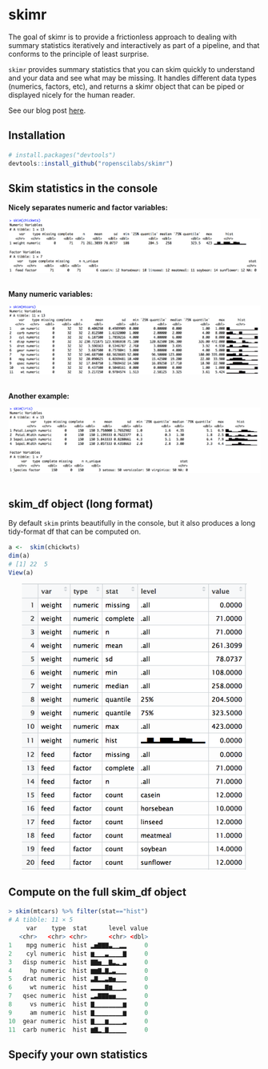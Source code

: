 # skimr


The goal of skimr is to provide a frictionless approach to dealing with summary statistics iteratively and interactively as part of a pipeline, and that conforms to the principle of least surprise. 

`skimr` provides summary statistics that you can skim quickly to understand and your data and see what may be missing. It handles different data types (numerics, factors, etc), and returns a skimr object that can be piped or displayed nicely for the human reader. 

See our blog post [here](https://rawgit.com/ropenscilabs/skimr/master/blog.html).

## Installation


``` r
# install.packages("devtools")
devtools::install_github("ropenscilabs/skimr")
```


## Skim statistics in the console

**Nicely separates numeric and factor variables:**  

![](man/figures/skim_chickwts.png)  
<br>

**Many numeric variables:**  

![](man/figures/skim_mtcars.png)  
<br>
 
**Another example:**  


![](man/figures/skim_iris.png)  
<br>

## skim_df object (long format)

By default `skim` prints beautifully in the console, but it also produces a long tidy-format df that can be computed on. 

```r
a <-  skim(chickwts)
dim(a)
# [1] 22  5
View(a)
```

<center><img src="man/figures/skim_chickwts_df.png" width="450px"></center>


## Compute on the full skim_df object

```r
> skim(mtcars) %>% filter(stat=="hist")
# A tibble: 11 × 5
     var    type  stat      level value
   <chr>   <chr> <chr>      <chr> <dbl>
1    mpg numeric  hist ▂▅▇▇▇▃▁▁▂▂     0
2    cyl numeric  hist ▆▁▁▁▃▁▁▁▁▇     0
3   disp numeric  hist ▇▇▅▁▁▇▃▂▁▃     0
4     hp numeric  hist ▆▆▇▂▇▂▃▁▁▁     0
5   drat numeric  hist ▃▇▂▂▃▆▅▁▁▁     0
6     wt numeric  hist ▂▂▂▂▇▆▁▁▁▂     0
7   qsec numeric  hist ▂▃▇▇▇▅▅▁▁▁     0
8     vs numeric  hist ▇▁▁▁▁▁▁▁▁▆     0
9     am numeric  hist ▇▁▁▁▁▁▁▁▁▆     0
10  gear numeric  hist ▇▁▁▁▆▁▁▁▁▂     0
11  carb numeric  hist ▆▇▂▁▇▁▁▁▁▁     0
```

## Specify your own statistics
